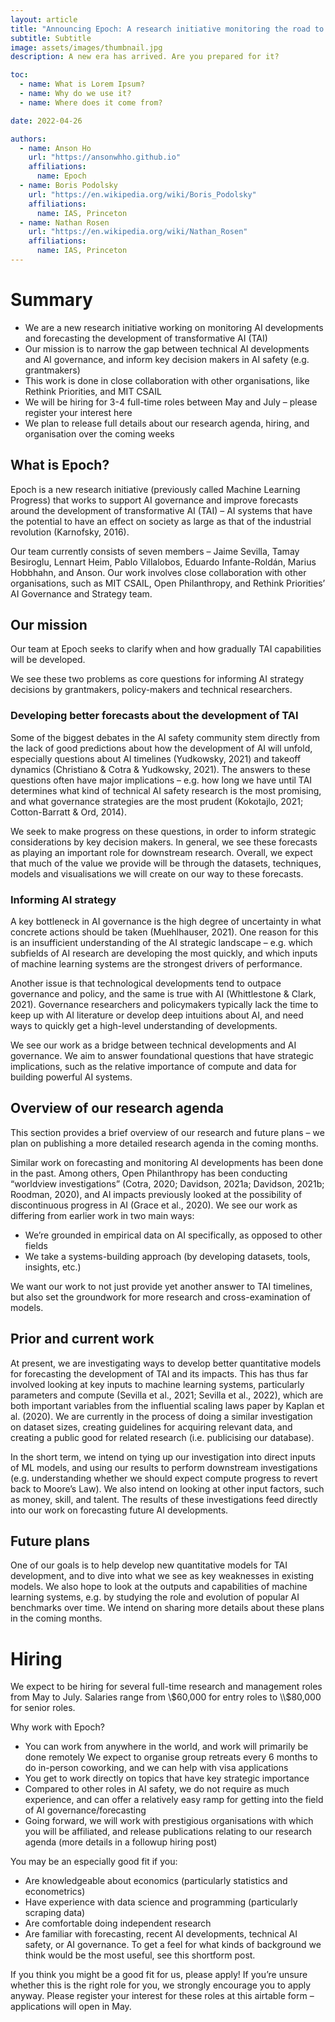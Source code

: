 ```yaml
---
layout: article
title: "Announcing Epoch: A research initiative monitoring the road to transformative AI"
subtitle: Subtitle
image: assets/images/thumbnail.jpg
description: A new era has arrived. Are you prepared for it?

toc:
  - name: What is Lorem Ipsum?
  - name: Why do we use it?
  - name: Where does it come from?

date: 2022-04-26

authors:
  - name: Anson Ho
    url: "https://ansonwhho.github.io"
    affiliations:
      name: Epoch
  - name: Boris Podolsky
    url: "https://en.wikipedia.org/wiki/Boris_Podolsky"
    affiliations:
      name: IAS, Princeton
  - name: Nathan Rosen
    url: "https://en.wikipedia.org/wiki/Nathan_Rosen"
    affiliations:
      name: IAS, Princeton
---
```


# Summary
- We are a new research initiative working on monitoring AI developments and forecasting the development of transformative AI (TAI)
- Our mission is to narrow the gap between technical AI developments and AI governance, and inform key decision makers in AI safety (e.g. grantmakers)
- This work is done in close collaboration with other organisations, like Rethink Priorities, and MIT CSAIL
- We will be hiring for 3-4 full-time roles between May and July – please register your interest here
- We plan to release full details about our research agenda, hiring, and organisation over the coming weeks

## What is Epoch?
Epoch is a new research initiative (previously called Machine Learning Progress) that works to support AI governance and improve forecasts around the development of transformative AI (TAI) – AI systems that have the potential to have an effect on society as large as that of the industrial revolution (Karnofsky, 2016).

Our team currently consists of seven members – Jaime Sevilla, Tamay Besiroglu, Lennart Heim, Pablo Villalobos, Eduardo Infante-Roldán, Marius Hobbhahn, and Anson. Our work involves close collaboration with other organisations, such as MIT CSAIL, Open Philanthropy, and Rethink Priorities’ AI Governance and Strategy team. 

## Our mission
Our team at Epoch seeks to clarify when and how gradually TAI capabilities will be developed.

We see these two problems as core questions for informing AI strategy decisions by grantmakers, policy-makers and technical researchers.

### Developing better forecasts about the development of TAI
Some of the biggest debates in the AI safety community stem directly from the lack of good predictions about how the development of AI will unfold, especially questions about AI timelines (Yudkowsky, 2021) and takeoff dynamics (Christiano & Cotra & Yudkowsky, 2021). The answers to these questions often have major implications – e.g. how long we have until TAI determines what kind of technical AI safety research is the most promising, and what governance strategies are the most prudent (Kokotajlo, 2021; Cotton-Barratt & Ord, 2014).

We seek to make progress on these questions, in order to inform strategic considerations by key decision makers. In general, we see these forecasts as playing an important role for downstream research. Overall, we expect that much of the value we provide will be through the datasets, techniques, models and visualisations we will create on our way to these forecasts.

### Informing AI strategy
A key bottleneck in AI governance is the high degree of uncertainty in what concrete actions should be taken (Muehlhauser, 2021). One reason for this is an insufficient understanding of the AI strategic landscape – e.g. which subfields of AI research are developing the most quickly, and which inputs of machine learning systems are the strongest drivers of performance. 

Another issue is that technological developments tend to outpace governance and policy, and the same is true with AI (Whittlestone & Clark, 2021). Governance researchers and policymakers typically lack the time to keep up with AI literature or develop deep intuitions about AI, and need ways to quickly get a high-level understanding of developments. 

We see our work as a bridge between technical developments and AI governance. We aim to answer foundational questions that have strategic implications, such as the relative importance of compute and data for building powerful AI systems. 

## Overview of our research agenda
This section provides a brief overview of our research and future plans – we plan on publishing a more detailed research agenda in the coming months.

Similar work on forecasting and monitoring AI developments has been done in the past. Among others, Open Philanthropy has been conducting “worldview investigations” (Cotra, 2020; Davidson, 2021a; Davidson, 2021b; Roodman, 2020), and AI impacts previously looked at the possibility of discontinuous progress in AI (Grace et al., 2020). We see our work as differing from earlier work in two main ways:
- We’re grounded in empirical data on AI specifically, as opposed to other fields
- We take a systems-building approach (by developing datasets, tools, insights, etc.)

We want our work to not just provide yet another answer to TAI timelines, but also set the groundwork for more research and cross-examination of models.

## Prior and current work
At present, we are investigating ways to develop better quantitative models for forecasting the development of TAI and its impacts. This has thus far involved looking at key inputs to machine learning systems, particularly parameters and compute (Sevilla et al., 2021; Sevilla et al., 2022), which are both important variables from the influential scaling laws paper by Kaplan et al. (2020). We are currently in the process of doing a similar investigation on dataset sizes, creating guidelines for acquiring relevant data, and creating a public good for related research (i.e. publicising our database). 

In the short term, we intend on tying up our investigation into direct inputs of ML models, and using our results to perform downstream investigations (e.g. understanding whether we should expect compute progress to revert back to Moore’s Law). We also intend on looking at other input factors, such as money, skill, and talent. The results of these investigations feed directly into our work on forecasting future AI developments.

## Future plans
One of our goals is to help develop new quantitative models for TAI development, and to dive into what we see as key weaknesses in existing models. We also hope to look at the outputs and capabilities of machine learning systems, e.g. by studying the role and evolution of popular AI benchmarks over time. We intend on sharing more details about these plans in the coming months. 

# Hiring
We expect to be hiring for several full-time research and management roles from May to July. Salaries range from \\$60,000 for entry roles to \\$80,000 for senior roles.

Why work with Epoch? 
- You can work from anywhere in the world, and work will primarily be done remotely We expect to organise group retreats every 6 months to do in-person coworking, and we can help with visa applications
- You get to work directly on topics that have key strategic importance
- Compared to other roles in AI safety, we do not require as much experience, and can offer a relatively easy ramp for getting into the field of AI governance/forecasting
- Going forward, we will work with prestigious organisations with which you will be affiliated, and release publications relating to our research agenda (more details in a followup hiring post)

You may be an especially good fit if you:
- Are knowledgeable about economics (particularly statistics and econometrics)
- Have experience with data science and programming (particularly scraping data)
- Are comfortable doing independent research
- Are familiar with forecasting, recent AI developments, technical AI safety, or AI governance. To get a feel for what kinds of background we think would be the most useful, see this shortform post. 

If you think you might be a good fit for us, please apply! If you’re unsure whether this is the right role for you, we strongly encourage you to apply anyway. Please register your interest for these roles at this airtable form – applications will open in May. 

